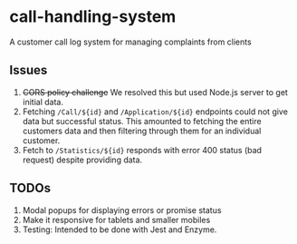 # call-handling-system
A customer call log system for managing complaints from clients

## Issues

1. ~~CORS policy challenge~~
    We resolved this but used Node.js server to get initial data.
2. Fetching `/Call/${id}` and `/Application/${id}` endpoints could not give data but successful status.
    This amounted to fetching the entire customers data and then filtering through them for an individual customer.
3. Fetch to `/Statistics/${id}` responds with error 400 status (bad request) despite providing data.

## TODOs

1. Modal popups for displaying errors or promise status
2. Make it responsive for tablets and smaller mobiles
3. Testing: Intended to be done with Jest and Enzyme.
